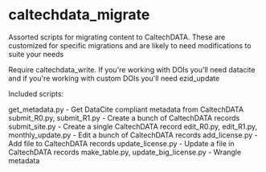# caltechdata_migrate
Assorted scripts for migrating content to CaltechDATA.
These are customized for specific migrations and are likely
to need modifications to suite your needs

Require caltechdata_write.  If you're working with DOIs you'll
need datacite and if you're working with custom DOIs you'll need
ezid_update

Included scripts:

get_metadata.py - Get DataCite compliant metadata from CaltechDATA
submit_R0.py, submit_R1.py - Create a bunch of CaltechDATA records
submit_site.py - Create a single CaltechDATA record
edit_R0.py, edit_R1.py, monthly_update.py - Edit a bunch of CaltechDATA records
add_license.py - Add file to CaltechDATA records
update_license.py - Update a file in CaltechDATA records
make_table.py, update_big_license.py - Wrangle metadata

